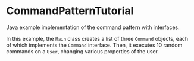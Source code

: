 # CommandPatternTutorial
Java example implementation of the command pattern with interfaces.

In this example, the `Main` class creates a list of three `Command` objects, each of which implements the `Command` interface. Then, it executes 10 random commands on a `User`, changing various properties of the user.